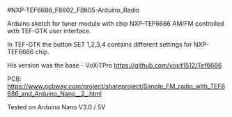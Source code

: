 #NXP-TEF6686_F8602_F8605-Arduino_Radio 

Arduino sketch for tuner module with chip NXP-TEF6686 AM/FM controlled with TEF-GTK user interface.

In TEF-GTK the button SET 1,2,3,4 contains different settings for NXP-TEF6686 chip.

His version was the base - VoXiTPro https://github.com/voxit1512/Tef6686

PCB: https://www.pcbway.com/project/shareproject/Simple_FM_radio_with_TEF6686_and_Arduino_Nano__2_.html

Tested on Arduino Nano V3.0 / 5V
